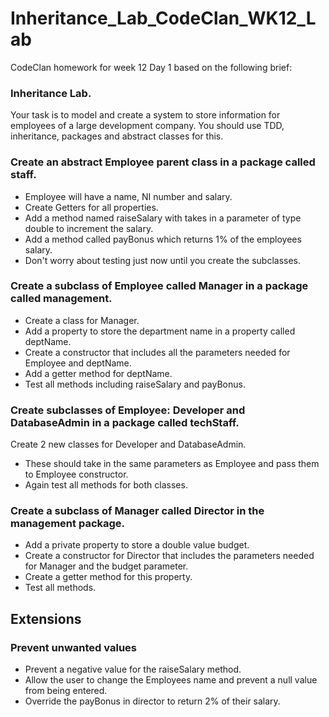 # Inheritance_Lab_CodeClan_WK12_Lab
CodeClan homework for week 12 Day 1 based on the following brief:

### Inheritance Lab.
Your task is to model and create a system to store information for employees of a large development company. You should use TDD, inheritance, packages and abstract classes for this.

### Create an abstract Employee parent class in a package called staff.

- Employee will have a name, NI number and salary.
- Create Getters for all properties.
- Add a method named raiseSalary with takes in a parameter of type double to increment the salary.
- Add a method called payBonus which returns 1% of the employees salary.
- Don't worry about testing just now until you create the subclasses.

### Create a subclass of Employee called Manager in a package called management.

- Create a class for Manager.
- Add a property to store the department name in a property called deptName.
- Create a constructor that includes all the parameters needed for Employee and deptName.
- Add a getter method for deptName.
- Test all methods including raiseSalary and payBonus.

### Create subclasses of Employee: Developer and DatabaseAdmin in a package called techStaff.
Create 2 new classes for Developer and DatabaseAdmin.

- These should take in the same parameters as Employee and pass them to Employee constructor.
- Again test all methods for both classes.

### Create a subclass of Manager called Director in the management package.

- Add a private property to store a double value budget.
- Create a constructor for Director that includes the parameters needed for Manager and the budget parameter.
- Create a getter method for this property.
- Test all methods.


## Extensions

### Prevent unwanted values

- Prevent a negative value for the raiseSalary method.
- Allow the user to change the Employees name and prevent a null value from being entered.
- Override the payBonus in director to return 2% of their salary.
